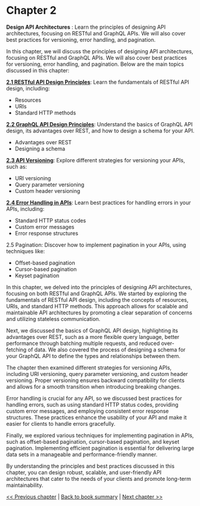 # Chapter 2

**Design API Architectures** : Learn the principles of designing API architectures, focusing on RESTful and GraphQL APIs. We will also cover best practices for versioning, error handling, and pagination.


In this chapter, we will discuss the principles of designing API architectures, focusing on RESTful and GraphQL APIs. We will also cover best practices for versioning, error handling, and pagination. Below are the main topics discussed in this chapter:

[**2.1 RESTful API Design Principles**](2.1-restful-api-design-principles.md): Learn the fundamentals of RESTful API design, including:

- Resources
- URIs
- Standard HTTP methods

[**2.2 GraphQL API Design Principles**](2.2-graphql-api-design-principles.md): Understand the basics of GraphQL API design, its advantages over REST, and how to design a schema for your API.

- Advantages over REST
- Designing a schema

[**2.3 API Versioning**](2.3-api-versioning-explore-different-strategies-for-versioning-your-apis.md): Explore different strategies for versioning your APIs, such as:

- URI versioning
- Query parameter versioning
- Custom header versioning

[**2.4 Error Handling in APIs**](2.4-error-handling-in-apis.md): Learn best practices for handling errors in your APIs, including:

- Standard HTTP status codes
- Custom error messages
- Error response structures

2.5 Pagination: Discover how to implement pagination in your APIs, using techniques like:

- Offset-based pagination
- Cursor-based pagination
- Keyset pagination

In this chapter, we delved into the principles of designing API architectures, focusing on both RESTful and GraphQL APIs. We started by exploring the fundamentals of RESTful API design, including the concepts of resources, URIs, and standard HTTP methods. This approach allows for scalable and maintainable API architectures by promoting a clear separation of concerns and utilizing stateless communication.

Next, we discussed the basics of GraphQL API design, highlighting its advantages over REST, such as a more flexible query language, better performance through batching multiple requests, and reduced over-fetching of data. We also covered the process of designing a schema for your GraphQL API to define the types and relationships between them.

The chapter then examined different strategies for versioning APIs, including URI versioning, query parameter versioning, and custom header versioning. Proper versioning ensures backward compatibility for clients and allows for a smooth transition when introducing breaking changes.

Error handling is crucial for any API, so we discussed best practices for handling errors, such as using standard HTTP status codes, providing custom error messages, and employing consistent error response structures. These practices enhance the usability of your API and make it easier for clients to handle errors gracefully.

Finally, we explored various techniques for implementing pagination in APIs, such as offset-based pagination, cursor-based pagination, and keyset pagination. Implementing efficient pagination is essential for delivering large data sets in a manageable and performance-friendly manner.

By understanding the principles and best practices discussed in this chapter, you can design robust, scalable, and user-friendly API architectures that cater to the needs of your clients and promote long-term maintainability.


[<< Previous chapter](../chapter-1/Readme.md) | [Back to book summary](../Readme.md) | [Next chapter >>](../chapter-3/Readme.md)